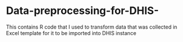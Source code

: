 # Data-preprocessing-for-DHIS-
This contains R code that I used to transform data that was collected in Excel template for it to be imported into DHIS instance

